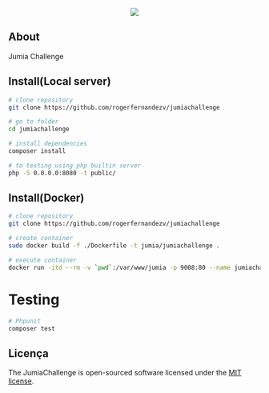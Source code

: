 <p align="center"><img src="https://ng.jumia.is/cms/jumialogonew.png"></p>

## About

Jumia Challenge

## Install(Local server)

```bash
# clone repository
git clone https://github.com/rogerfernandezv/jumiachallenge

# go to folder
cd jumiachallenge

# install dependencies
composer install

# to testing using php builtin server
php -S 0.0.0.0:8080 -t public/

```
## Install(Docker)

```bash
# clone repository
git clone https://github.com/rogerfernandezv/jumiachallenge

# create container
sudo docker build -f ./Dockerfile -t jumia/jumiachallenge .

# execute container
docker run -itd --rm -v `pwd`:/var/www/jumia -p 9008:80 --name jumiachallenge.local jumia/jumiachallenge:latest

```

# Testing
```bash
# Phpunit
composer test

```

## Licença

The JumiaChallenge is open-sourced software licensed under the [MIT license](https://opensource.org/licenses/MIT).
